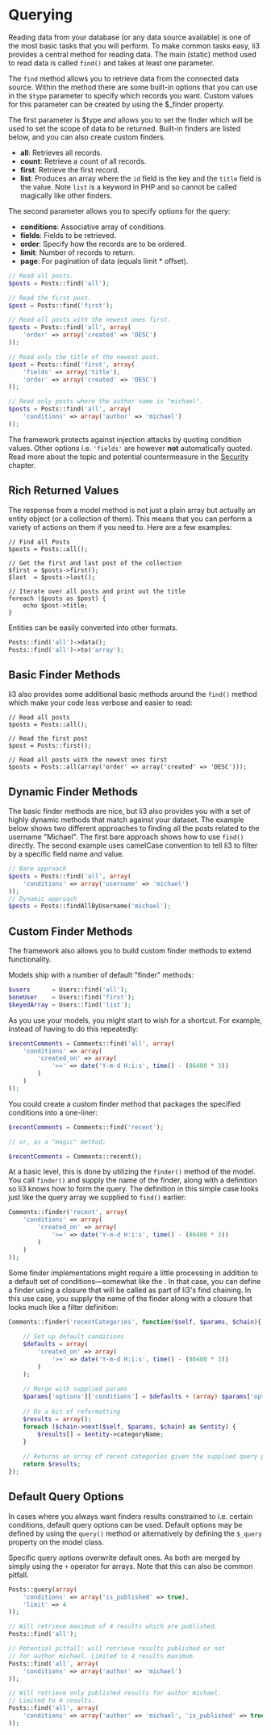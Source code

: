 # Querying 

Reading data from your database (or any data source available) is one of the most basic tasks that you will perform. To make common tasks easy, li3 provides a central method for reading data. The main (static) method used to read data is called `find()` and takes at least one parameter.

The `find` method allows you to retrieve data from the connected data source. Within the method there are some built-in options that you can use in the `$type` parameter to specify which records you want. Custom values for this parameter can be created by using the $_finder property.

The first parameter is $type and allows you to set the finder which will be used to set the scope of data to be returned.  Built-in finders are listed below, and you can also create custom finders.

* **all**: Retrieves all records.
* **count**: Retrieve a count of all records.
* **first**: Retrieve the first record.
* **list**: Produces an array where the `id` field is the key and the `title` field is the value. Note `list` is a keyword in PHP and so cannot be called magically like other finders.

The second parameter allows you to specify options for the query:

* **conditions**: Associative array of conditions.  
* **fields**: Fields to be retrieved.
* **order**: Specify how the records are to be ordered.
* **limit**: Number of records to return.
* **page**: For pagination of data (equals limit * offset).

```php
// Read all posts.
$posts = Posts::find('all');

// Read the first post.
$post = Posts::find('first');

// Read all posts with the newest ones first.
$posts = Posts::find('all', array(
	'order' => array('created' => 'DESC')
));

// Read only the title of the newest post.
$post = Posts::find('first', array(
	'fields' => array('title'),
	'order' => array('created' => 'DESC')
));

// Read only posts where the author name is "michael".
$posts = Posts::find('all', array(
	'conditions' => array('author' => 'michael')
));
```

<div class="note note-caution">
	The framework protects against injection attacks by quoting
	condition values. Other options i.e. <code>'fields'</code> are
	however <strong>not</strong> automatically quoted. Read more about the topic 
	and potential countermeasure in the <a href="../security">Security</a> chapter.
</div>

## Rich Returned Values

The response from a model method is not just a plain array but actually an entity object (or a collection of them). This means that you can perform a variety of actions on them if you need to. Here are a few examples:

```
// Find all Posts
$posts = Posts::all();

// Get the first and last post of the collection
$first = $posts->first();
$last  = $posts->last();

// Iterate over all posts and print out the title
foreach ($posts as $post) {
	echo $post->title;
}
```

Entities can be easily converted into other formats.

```php
Posts::find('all')->data();
Posts::find('all')->to('array');
```

## Basic Finder Methods

li3 also provides some additional basic methods around the `find()` method which make your code less verbose and easier to read:

```
// Read all posts
$posts = Posts::all();

// Read the first post
$post = Posts::first();

// Read all posts with the newest ones first
$posts = Posts::all(array('order' => array('created' => 'DESC')));
```

## Dynamic Finder Methods

The basic finder methods are nice, but li3 also provides you with a set of highly dynamic methods that match against your dataset. The example below shows two different approaches to finding all the posts related to the username "Michael". The first bare approach shows how to use `find()` directly. The second example uses camelCase convention to tell li3 to filter by a specific field name and value.

```php
// Bare approach
$posts = Posts::find('all', array(
	'conditions' => array('username' => 'michael')
));
// Dynamic approach
$posts = Posts::findAllByUsername('michael');
```

## Custom Finder Methods

The framework also allows you to build custom finder methods to extend functionality.  

Models ship with a number of default "finder" methods:

```php
$users      = Users::find('all');
$oneUser    = Users::find('first');
$keyedArray = Users::find('list');
```

As you use your models, you might start to wish for a shortcut. For example, instead of having to do this repeatedly:

```php
$recentComments = Comments::find('all', array(
	'conditions' => array(
		'created_on' => array(
			'>=' => date('Y-m-d H:i:s', time() - (86400 * 3))
		)
	)
));
```

You could create a custom finder method that packages the specified conditions into a one-liner:

```php
$recentComments = Comments::find('recent');

// or, as a "magic" method:

$recentComments = Comments::recent();
```

At a basic level, this is done by utilizing the `finder()` method of the model. You call `finder()` and supply the name of the finder, along with a definition so li3 knows how to form the query. The definition in this simple case looks just like the query array we supplied to `find()` earlier:

```php
Comments::finder('recent', array(
	'conditions' => array(
		'created_on' => array(
			'>=' => date('Y-m-d H:i:s', time() - (86400 * 3))
		)
	)
));
```

Some finder implementations might require a little processing in addition to a default set of conditions—somewhat like the . In that case, you can define a finder using a closure that will be called as part of li3's find chaining. In this use case, you supply the name of the finder along with a closure that looks much like a filter definition:

```php
Comments::finder('recentCategories', function($self, $params, $chain){
	
	// Set up default conditions
	$defaults = array(
		'created_on' => array(
			'>=' => date('Y-m-d H:i:s', time() - (86400 * 3))
		)
	);
	
	// Merge with supplied params
	$params['options']['conditions'] = $defaults + (array) $params['options']['conditions'];
	
	// Do a bit of reformatting
	$results = array();
	foreach ($chain->next($self, $params, $chain) as $entity) {
		$results[] = $entity->categoryName;
	}
	
	// Returns an array of recent categories given the supplied query params.
	return $results;
});
```

## Default Query Options

In cases where you always want finders results constrained to i.e. certain conditions, default query options can be used. Default options may be defined by using the `query()` method or alternatively by defining the `$_query` property on the model class.

Specific query options overwrite default ones. As both are merged by simply using the `+` operator for arrays. Note that this can also be common pitfall.

```php
Posts::query(array(
	'conditions' => array('is_published' => true),
	'limit' => 4
));

// Will retrieve maximum of 4 results which are published.
Posts::find('all');

// Potential pitfall: will retrieve results published or not 
// for author michael. Limited to 4 results maximum.
Posts::find('all', array(
	'conditions' => array('author' => 'michael')			
));

// Will retrieve only published results for author michael.
// Limited to 4 results.
Posts::find('all', array(
	'conditions' => array('author' => 'michael', 'is_published' => true)
));
```



